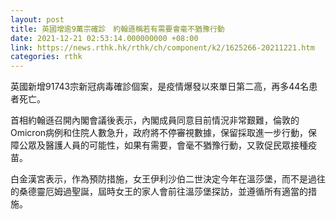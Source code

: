 ```yaml
---
layout: post
title: 英國增逾9萬宗確診　約翰遜稱若有需要會毫不猶豫行動
date: 2021-12-21 02:53:14.000000000 +08:00
link: https://news.rthk.hk/rthk/ch/component/k2/1625266-20211221.htm
categories: rthk
---
```


英國新增91743宗新冠病毒確診個案，是疫情爆發以來單日第二高，再多44名患者死亡。

首相約翰遜召開內閣會議後表示，內閣成員同意目前情況非常艱難，倫敦的Omicron病例和住院人數急升，政府將不停審視數據，保留採取進一步行動，保障公眾及醫護人員的可能性，如果有需要，會毫不猶豫行動，又敦促民眾接種疫苗。

白金漢宮表示，作為預防措施，女王伊利沙伯二世決定今年在溫莎堡，而不是過往的桑德靈厄姆過聖誕，屆時女王的家人會前往溫莎堡探訪，並遵循所有適當的措施。
